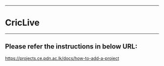 ___
# CricLive
___

## Please refer the instructions in below URL:

https://projects.ce.pdn.ac.lk/docs/how-to-add-a-project
